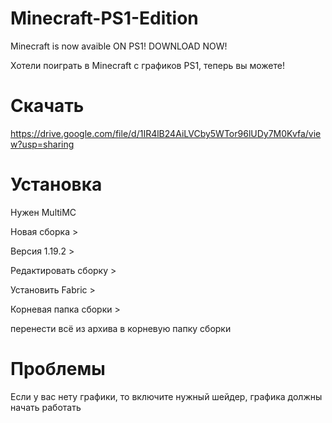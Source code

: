 # Minecraft-PS1-Edition
Minecraft is now avaible ON PS1! DOWNLOAD NOW!

Хотели поиграть в Minecraft с графиков PS1, теперь вы можете!

# Скачать

https://drive.google.com/file/d/1IR4lB24AiLVCby5WTor96lUDy7M0Kvfa/view?usp=sharing

# Установка

Нужен MultiMC

Новая сборка > 

Версия 1.19.2 > 

Редактировать сборку > 

Установить Fabric > 

Корневая папка сборки > 

перенести всё из архива в корневую папку сборки

# Проблемы
Если у вас нету графики, то включите нужный шейдер, графика должны начать работать
